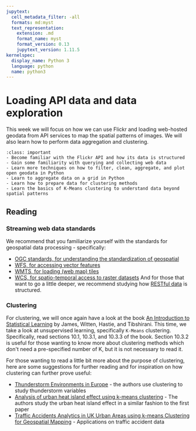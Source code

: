 ```yaml
---
jupytext:
  cell_metadata_filter: -all
  formats: md:myst
  text_representation:
    extension: .md
    format_name: myst
    format_version: 0.13
    jupytext_version: 1.11.5
kernelspec:
  display_name: Python 3
  language: python
  name: python3
---
```


# Loading API data and data exploration

This week we will focus on how we can use Flickr and loading web-hosted geodata from API services to map the spatial patterns of images. We will also learn how to perform data aggregation and clustering.

`````{admonition} Learning objectives
:class: important
- Become familiar with the Flickr API and how its data is structured
- Gain some familiarity with querying and collecting web data
- Learn more techniques on how to filter, clean, aggregate, and plot open geodata in Python
- Learn to aggregate data on a grid in Python
- Learn how to prepare data for clustering methods
- Learn the basics of K-Means clustering to understand data beyond spatial patterns
`````

## Reading

### Streaming web data standards
We recommend that you familiarize yourself with the standards for geospatial data processing - specifically:
- [OGC standards, for understanding the standardization of geospatial ](https://opengeospatial.github.io/e-learning/ogc-standards/text/services-ogc.html)
- [WFS, for accessing vector features](http://opengeospatial.github.io/e-learning/wfs/text/basic-main.html)
- [WMTS, for loading (web map) tiles](https://opengeospatial.github.io/e-learning/wmts/text/operations.html)
- [WCS, for spatio-temporal access to raster datasets](https://en.wikipedia.org/wiki/Web_Coverage_Service)
And for those that want to go a little deeper, we recommend studying how [RESTful data](https://restfulapi.net/) is structured.

### Clustering
For clustering, we will once again have a look at the book [An Introduction to Statistical Learning](https://www.stat.berkeley.edu/users/rabbee/s154/ISLR_First_Printing.pdf) by James, Witten, Hastie, and Tibshirani. This time, we take a look at unsupervised learning, specifically `K-Means` clustering. Specifically, read sections 10.1, 10.3.1, and 10.3.3 of the book. Section 10.3.2 is useful for those wanting to know more about clustering methods which don't need a pre-specified number of K, but it is not necessary to read it.

For those wanting to read a little bit more about the purpose of clustering, here are some suggestions for further reading and for inspiration on how clustering can further prove useful:
- [Thunderstorm Environments in Europe](https://egusphere.copernicus.org/preprints/2023/egusphere-2022-1453/egusphere-2022-1453-manuscript-version2.pdf) - the authors use clustering to study thunderstorm variables
- [Analysis of urban heat island effect using k-means clustering](https://ieeexplore.ieee.org/document/5691908) - The authors study the urban heat island effect in a similar fashion to the first paper
- [Traffic Accidents Analytics in UK Urban Areas using k-means Clustering for Geospatial Mapping](https://ore.exeter.ac.uk/repository/bitstream/handle/10871/125145/CameraReady_PID237.pdf?sequence=1&isAllowed=y) - Applications on traffic accident data